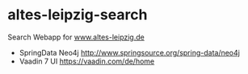altes-leipzig-search
====================

Search Webapp for www.altes-leipzig.de

* SpringData Neo4j http://www.springsource.org/spring-data/neo4j
* Vaadin 7 UI https://vaadin.com/de/home
